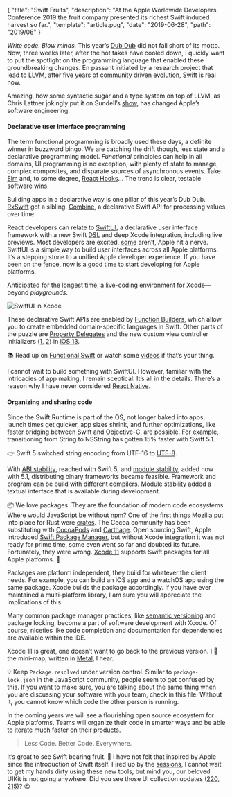 {
  "title": "Swift Fruits",
  "description": "At the Apple Worldwide Developers Conference 2019 the fruit company presented its richest Swift induced harvest so far.",
  "template": "article.pug",
  "date": "2019-06-28",
  "path": "2019/06"
}

*Write code. Blow minds.* This year’s [Dub Dub](https://developer.apple.com/wwdc19/) did not fall short of its motto. Now, three weeks later, after the hot takes have cooled down, I quickly want to put the spotlight on the programming language that enabled these groundbreaking changes. En passant initiated by a research project that lead to [LLVM](https://llvm.org), after five years of community driven [evolution](https://apple.github.io/swift-evolution/), [Swift](https://swift.org) is real now.

Amazing, how some syntactic sugar and a type system on top of LLVM, as Chris Lattner jokingly put it on Sundell’s [show](https://www.swiftbysundell.com/podcast/50), has changed Apple’s software engineering.

#### Declarative user interface programming

The term functional programming is broadly used these days, a definite winner in buzzword bingo. We are catching the drift though, less state and a declarative programming model. *Functional* principles can help in all domains, UI programming is no exception, with plenty of state to manage, complex composites, and disparate sources of asynchronous events. Take [Elm](https://elm-lang.org) and, to some degree, [React Hooks](https://reactjs.org/docs/hooks-intro.html)… The trend is clear, testable software wins.

Building apps in a declarative way is one pillar of this year’s Dub Dub. [RxSwift](https://github.com/ReactiveX/RxSwift) got a sibling. [Combine](https://developer.apple.com/documentation/combine), a declarative Swift API for processing values over time.

React developers can relate to [SwiftUI](https://developer.apple.com/xcode/swiftui/), a declarative user interface framework with a new Swift [DSL](https://forums.swift.org/t/important-evolution-discussion-of-the-new-dsl-feature-behind-swiftui/25168) and deep Xcode integration, including live previews. Most developers are excited, [some](https://twitter.com/monkeydom/status/1144172782344986624) aren’t, Apple hit a nerve. SwiftUI is a simple way to build user interfaces across all Apple platforms. It’s a stepping stone to a unified Apple developer experience. If you have been on the fence, now is a good time to start developing for Apple platforms.

Anticipated for the longest time, a live-coding environment for Xcode—beyond *playgrounds*.

![SwiftUI in Xcode](/img/wwdc19/swiftui@1x.jpg "Xcode 11")

These declarative Swift APIs are enabled by [Function Builders](https://github.com/apple/swift-evolution/blob/9992cf3c11c2d5e0ea20bee98657d93902d5b174/proposals/XXXX-function-builders.md), which allow you to create embedded domain-specific languages in Swift. Other parts of the puzzle are [Property Delegates](https://github.com/apple/swift-evolution/blob/master/proposals/0258-property-delegates.md) and the new custom view controller initializers ([1](https://developer.apple.com/documentation/uikit/uistoryboard/3213989-instantiateviewcontroller), [2](https://developer.apple.com/documentation/uikit/uistoryboard/3213989-instantiateviewcontroller)) in [iOS 13](https://developer.apple.com/documentation/ios_ipados_release_notes/ios_ipados_13_beta_2_release_notes).

📚 Read up on [Functional Swift](https://t.co/NkYwU3LE42) or watch some [videos](https://www.pointfree.co) if that’s your thing.

I cannot wait to build something with SwiftUI. However, familiar with the intricacies of app making, I remain sceptical. It’s all in the details. There’s a reason why I have never considered [React Native](https://facebook.github.io/react-native/).

#### Organizing and sharing code

Since the Swift Runtime is part of the OS, not longer baked into apps, launch times get quicker, app sizes shrink, and further optimizations, like faster bridging between Swift and Objective-C, are possible. For example, transitioning from String to NSString has gotten 15% faster with Swift 5.1.

👉 Swift 5 switched string encoding from UTF-16 to [UTF-8](https://swift.org/blog/utf8-string/).

With [ABI stability](https://swift.org/blog/abi-stability-and-more/), reached with Swift 5, and [module stability](https://forums.swift.org/t/plan-for-module-stability/14551), added now with 5.1, distributing binary frameworks became feasible. Framework and program can be build with different compilers. Module stability added a textual interface that is available during development.

📦 We love packages. They are the foundation of modern code ecosystems. Where would JavaScript be without [npm](https://www.npmjs.com)? One of the first things Mozilla put into place for Rust were [crates](https://crates.io). The Cocoa community has been substituting with [CocoaPods](https://cocoapods.org) and [Carthage](https://github.com/Carthage/Carthage). Open sourcing Swift, Apple introduced [Swift Package Manager](https://github.com/apple/swift-package-manager), but without Xcode integration it was not ready for prime time, some even went so far and doubted its future. Fortunately, they were wrong. [Xcode 11](https://developer.apple.com/documentation/xcode_release_notes/xcode_11_beta_2_release_notes) supports Swift packages for all Apple platforms. 🍾

Packages are platform independent, they build for whatever the client needs. For example, you can build an iOS app and a watchOS app using the same package. Xcode builds the package accordingly. If you have ever maintained a multi-platform library, I am sure you will appreciate the implications of this.

Many common package manager practices, like [semantic versioning](https://semver.org) and package locking, become a part of software development with Xcode. Of course, niceties like code completion and documentation for dependencies are available within the IDE.

Xcode 11 is great, one doesn’t want to go back to the previous version. I 💜 the mini-map, written in [Metal](https://developer.apple.com/metal/), I hear.

💡 Keep `Package.resolved` under version control. Similar to `package-lock.json` in the JavaScript community, people seem to get confused by this. If you want to make sure, you are talking about the same thing when you are discussing your software with your team, check in this file. Without it, you cannot know which code the other person is running.

In the coming years we will see a flourishing open source ecosystem for Apple platforms. Teams will organize their code in smarter ways and be able to iterate much faster on their products.

> Less Code. Better Code. Everywhere.

It’s great to see Swift bearing fruit. 🍒 I have not felt that inspired by Apple since the introduction of Swift itself. Fired up by the [sessions](https://developer.apple.com/videos/wwdc2019/), I cannot wait to get my hands dirty using these new tools, but mind you, our beloved UIKit is not going anywhere. Did you see those UI collection updates ([220](https://developer.apple.com/videos/play/wwdc2019/220/), [215](https://developer.apple.com/videos/play/wwdc2019/215))? 😍
